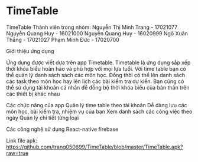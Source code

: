 # TimeTable
TimeTable
Thành viên trong nhóm:
Nguyễn Thị Minh Trang - 17021077
Nguyễn Quang Huy - 16021000
Nguyễn Quang Huy - 16020999
Ngô Xuân Thắng - 17021027
Phạm Minh Đức - 17020700

Giới thiệu ứng dụng

Ứng dụng được viết dựa trên app Timetable. Timetable là ứng dụng sắp xếp thời khóa biểu hoàn hảo và phù hợp với mọi lựa tuổi. Với time table bạn có thể quản lý danh sách sách các môn học. Đồng thời có thể lên danh sách các task theo môn học hay lên lịch các bài kiểm tra dự kiến. Bạn cũng có thể sử dụng tài khoản cá nhân để đồng bộ thời khóa biểu của bản thân trên các thiết bị khác nhau

Các chức năng của app
Quản lý time table theo tài khoản
Dễ dàng lưu các môn học, bài kiểm tra, nhiệm vụ của bạn
Xem danh sách các công việc theo ngày
Quản lý chi tiết từng loại

Các công nghệ sử dụng
React-native
firebase

Link file apk:
https://github.com/trang050699/TimeTable/blob/master/TimeTable.apk?raw=true
